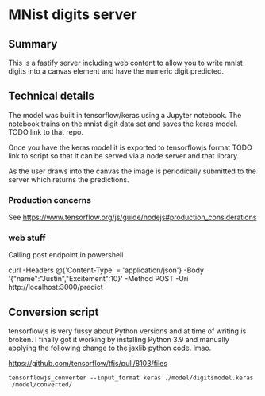 # MNist digits server

## Summary

This is a fastify server including web content to allow you to write mnist digits into a canvas element and have the numeric digit predicted.

## Technical details

The model was built in tensorflow/keras using a Jupyter notebook. The notebook trains on the mnist digit data set and saves the keras model. TODO link to that repo.

Once you have the keras model it is exported to tensorflowjs format TODO link to script so that it can be served via a node server and that library.

As the user draws into the canvas the image is periodically submitted to the server which returns the predictions.

### Production concerns

See https://www.tensorflow.org/js/guide/nodejs#production_considerations

### web stuff

Calling post endpoint in powershell

curl -Headers @{'Content-Type'  = 'application/json'} -Body '{"name":"Justin","Excitement":10}' -Method POST -Uri http://localhost:3000/predict

## Conversion script

tensorflowjs is very fussy about Python versions and at time of writing is broken.
I finally got it working by installing Python 3.9 and manually applying the following change to the jaxlib python code. lmao.

https://github.com/tensorflow/tfjs/pull/8103/files

`tensorflowjs_converter --input_format keras ./model/digitsmodel.keras ./model/converted/`




